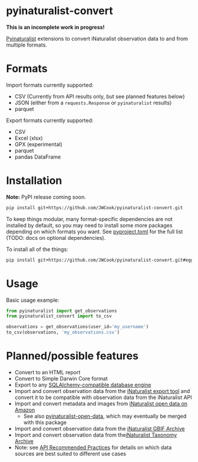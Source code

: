 # pyinaturalist-convert
**This is an incomplete work in progress!**

[Pyinaturalist](https://github.com/niconoe/pyinaturalist) extensions to convert iNaturalist observation data to and from multiple formats.

# Formats
Import formats currently supported:
* CSV (Currently from API results only, but see planned features below)
* JSON (either from a `requests.Response` or `pyinaturalist` results)
* parquet

Export formats currently supported:
* CSV
* Excel (xlsx)
* GPX (experimental)
* parquet
* pandas DataFrame


# Installation
**Note:** PyPI release coming soon.
```bash
pip install git+https://github.com/JWCook/pyinaturalist-convert.git
```

To keep things modular, many format-specific dependencies are not installed by default, so you may need to install some
more packages depending on which formats you want. See [pyproject.toml](pyproject.toml) for the full list (TODO: docs on optional dependencies).

To install all of the things:
```bash
pip install git+https://github.com/JWCook/pyinaturalist-convert.git#egg=pyinaturalist-convert[all]
```

# Usage
Basic usage example:
```python
from pyinaturalist import get_observations
from pyinaturalist_convert import to_csv

observations = get_observations(user_id='my_username')
to_csv(observations, 'my_observations.csv')
```

# Planned/possible features
* Convert to an HTML report
* Convert to Simple Darwin Core format
* Export to any [SQLAlchemy-compatible database engine](https://docs.sqlalchemy.org/en/14/core/engines.html#supported-databases)
* Import and convert observation data from the [iNaturalist export tool](https://www.inaturalist.org/observations/export) and convert it to be compatible with observation data from the iNaturalist API
* Import and convert metadata and images from [iNaturalist open data on Amazon]()
    * See also [pyinaturalist-open-data](https://github.com/JWCook/pyinaturalist-open-data), which may eventually be merged with this package
* Import and convert observation data from the [iNaturalist GBIF Archive](https://www.inaturalist.org/pages/developers)
* Import and convert observation data from the[iNaturalist Taxonomy Archive](https://www.inaturalist.org/pages/developers)
* Note: see [API Recommended Practices](https://www.inaturalist.org/pages/api+recommended+practices)
  for details on which data sources are best suited to different use cases

